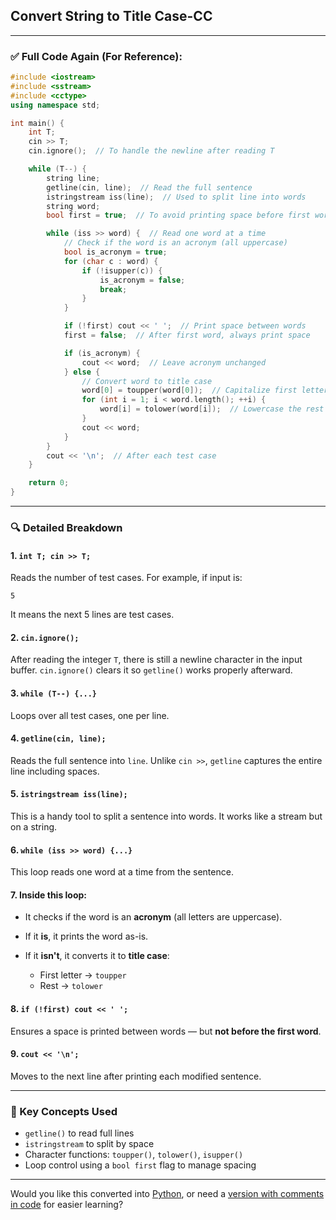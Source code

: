 ﻿## Convert String to Title Case-CC




---

### ✅ **Full Code Again (For Reference):**

```cpp
#include <iostream>
#include <sstream>
#include <cctype>
using namespace std;

int main() {
    int T;
    cin >> T;
    cin.ignore();  // To handle the newline after reading T

    while (T--) {
        string line;
        getline(cin, line);  // Read the full sentence
        istringstream iss(line);  // Used to split line into words
        string word;
        bool first = true;  // To avoid printing space before first word

        while (iss >> word) {  // Read one word at a time
            // Check if the word is an acronym (all uppercase)
            bool is_acronym = true;
            for (char c : word) {
                if (!isupper(c)) {
                    is_acronym = false;
                    break;
                }
            }

            if (!first) cout << ' ';  // Print space between words
            first = false;  // After first word, always print space

            if (is_acronym) {
                cout << word;  // Leave acronym unchanged
            } else {
                // Convert word to title case
                word[0] = toupper(word[0]);  // Capitalize first letter
                for (int i = 1; i < word.length(); ++i) {
                    word[i] = tolower(word[i]);  // Lowercase the rest
                }
                cout << word;
            }
        }
        cout << '\n';  // After each test case
    }

    return 0;
}
```

---

### 🔍 **Detailed Breakdown**

#### 1. `int T; cin >> T;`

Reads the number of test cases. For example, if input is:

```
5
```

It means the next 5 lines are test cases.

#### 2. `cin.ignore();`

After reading the integer `T`, there is still a newline character in the input buffer. `cin.ignore()` clears it so `getline()` works properly afterward.

#### 3. `while (T--) {...}`

Loops over all test cases, one per line.

#### 4. `getline(cin, line);`

Reads the full sentence into `line`. Unlike `cin >>`, `getline` captures the entire line including spaces.

#### 5. `istringstream iss(line);`

This is a handy tool to split a sentence into words. It works like a stream but on a string.

#### 6. `while (iss >> word) {...}`

This loop reads one word at a time from the sentence.

#### 7. Inside this loop:

* It checks if the word is an **acronym** (all letters are uppercase).
* If it **is**, it prints the word as-is.
* If it **isn't**, it converts it to **title case**:

  * First letter → `toupper`
  * Rest → `tolower`

#### 8. `if (!first) cout << ' ';`

Ensures a space is printed between words — but **not before the first word**.

#### 9. `cout << '\n';`

Moves to the next line after printing each modified sentence.

---

### 🧠 Key Concepts Used

* `getline()` to read full lines
* `istringstream` to split by space
* Character functions: `toupper()`, `tolower()`, `isupper()`
* Loop control using a `bool first` flag to manage spacing

---

Would you like this converted into [Python](f), or need a [version with comments in code](f) for easier learning?
